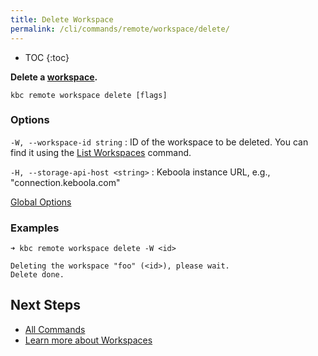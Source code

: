 ```yaml
---
title: Delete Workspace
permalink: /cli/commands/remote/workspace/delete/
---
```


* TOC
{:toc}

**Delete a [workspace](https://help.keboola.com/transformations/workspace/).**

```
kbc remote workspace delete [flags]
```

### Options

`-W, --workspace-id string`
: ID of the workspace to be deleted. You can find it using the [List Workspaces](/cli/commands/remote/workspace/list/) command.

`-H, --storage-api-host <string>` 
: Keboola instance URL, e.g., "connection.keboola.com"

[Global Options](/cli/commands/#global-options)

### Examples

```
➜ kbc remote workspace delete -W <id>

Deleting the workspace "foo" (<id>), please wait.
Delete done.
```

## Next Steps

- [All Commands](/cli/commands/)
- [Learn more about Workspaces](https://help.keboola.com/transformations/workspace/)
